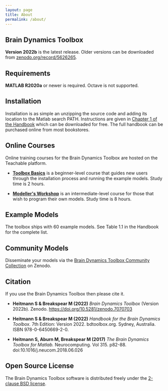 ```yaml
---
layout: page
title: About
permalink: /about/
---
```


## **Brain Dynamics Toolbox**
**Version 2022b** is the latest release. Older versions can be downloaded from [zenodo.org/record/5626265](https://zenodo.org/search?page=1&size=20&q=conceptrecid:%225625923%22&sort=-version&all_versions=True).

## **Requirements**
 **MATLAB R2020a** or newer is required. Octave is not supported.

## **Installation**
Installation is as simple an unzipping the source code and adding its location to the Matlab search PATH.  Instructions are given in [Chapter 1 of the Handbook](https://github.com/bdtoolbox-org/bdtoolbox/releases/download/2022b/HandbookSample2022.pdf) which can be downloaded for free.
The full handbook can be purchased online from most bookstores.

## **Online Courses**
Online training courses for the Brain Dynamics Toolbox are hosted on the Teachable platform.

* **[Toolbox Basics](https://bdtoolbox.teachable.com/p/toolbox-basics)** is a beginner-level course that guides new users through the installation process and running the example models. Study time is 2 hours.

* **[Modeller's Workshop](https://bdtoolbox.teachable.com/p/modellers-workshop)** is an intermediate-level course for those that wish to program their own models. Study time is 8 hours. 

## **Example Models**
The toolbox ships with 60 example models. See Table 1.1 in the Handbook for the complete list.

## **Community Models**
Disseminate your models via the [Brain Dynamics Toolbox Community Collection](https://zenodo.org/communities/bdtoolbox) on Zenodo.

## **Citation**
If you use the Brain Dynamics Toolbox then please cite it.

* **Heitmann S & Breakspear M (2022)** *Brain Dynamics Toolbox* (Version 2022b). Zenodo. https://doi.org/10.5281/zenodo.7070703

* **Heitmann S & Breakspear M (2022)** *Handbook for the Brain Dynamics Toolbox.* 7th Edition: Version 2022. bdtoolbox.org. Sydney, Australia. ISBN 978-0-6450669-2-0.

* **Heitmann S, Aburn M, Breakspear M (2017)** *The Brain Dynamics Toolbox for Matlab.* Neurocomputing. Vol 315. p82-88. doi:10.1016/j.neucom.2018.06.026

## **Open Source License**
The Brain Dynamics Toolbox software is distributed freely under the [2-clause BSD license](https://opensource.org/licenses/BSD-2-Clause).
